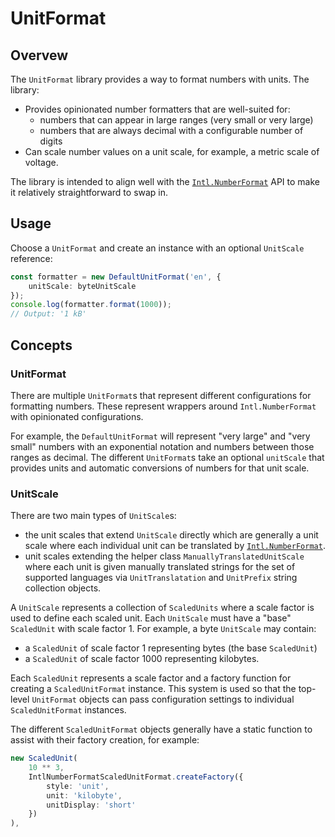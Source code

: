 # UnitFormat

## Overvew

The `UnitFormat` library provides a way to format numbers with units. The library:

-   Provides opinionated number formatters that are well-suited for:
    -   numbers that can appear in large ranges (very small or very large)
    -   numbers that are always decimal with a configurable number of digits
-   Can scale number values on a unit scale, for example, a metric scale of voltage.

The library is intended to align well with the [`Intl.NumberFormat`](https://developer.mozilla.org/en-US/docs/Web/JavaScript/Reference/Global_Objects/Intl/NumberFormat) API to make it relatively straightforward to swap in.

## Usage

Choose a `UnitFormat` and create an instance with an optional `UnitScale` reference:

```ts
const formatter = new DefaultUnitFormat('en', {
    unitScale: byteUnitScale
});
console.log(formatter.format(1000));
// Output: '1 kB'
```

## Concepts

### UnitFormat

There are multiple `UnitFormat`s that represent different configurations for formatting numbers. These represent wrappers around `Intl.NumberFormat` with opinionated configurations.

For example, the `DefaultUnitFormat` will represent "very large" and "very small" numbers with an exponential notation and numbers between those ranges as decimal. The different `UnitFormat`s take an optional `unitScale` that provides units and automatic conversions of numbers for that unit scale.

### UnitScale

There are two main types of `UnitScale`s:
- the unit scales that extend `UnitScale` directly which are generally a unit scale where each individual unit can be translated by [`Intl.NumberFormat`](https://tc39.es/ecma402/#table-sanctioned-single-unit-identifiers).
- unit scales extending the helper class `ManuallyTranslatedUnitScale` where each unit is given manually translated strings for the set of supported languages via `UnitTranslatation` and `UnitPrefix` string collection objects.

A `UnitScale` represents a collection of `ScaledUnits` where a scale factor is used to define each scaled unit. Each `UnitScale` must have a "base" `ScaledUnit` with scale factor 1. For example, a byte `UnitScale` may contain:

-   a `ScaledUnit` of scale factor 1 representing bytes (the base `ScaledUnit`)
-   a `ScaledUnit` of scale factor 1000 representing kilobytes.

Each `ScaledUnit` represents a scale factor and a factory function for creating a `ScaledUnitFormat` instance. This system is used so that the top-level `UnitFormat` objects can pass configuration settings to individual `ScaledUnitFormat` instances.

The different `ScaledUnitFormat` objects generally have a static function to assist with their factory creation, for example:

```ts
new ScaledUnit(
    10 ** 3,
    IntlNumberFormatScaledUnitFormat.createFactory({
        style: 'unit',
        unit: 'kilobyte',
        unitDisplay: 'short'
    })
),
```
